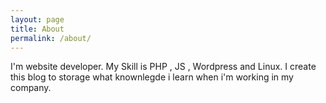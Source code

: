 ```yaml
---
layout: page
title: About
permalink: /about/
---
```


I'm website developer.
My Skill is PHP , JS , Wordpress and Linux.
I create this blog to storage what knownlegde i learn when i'm working in my company.